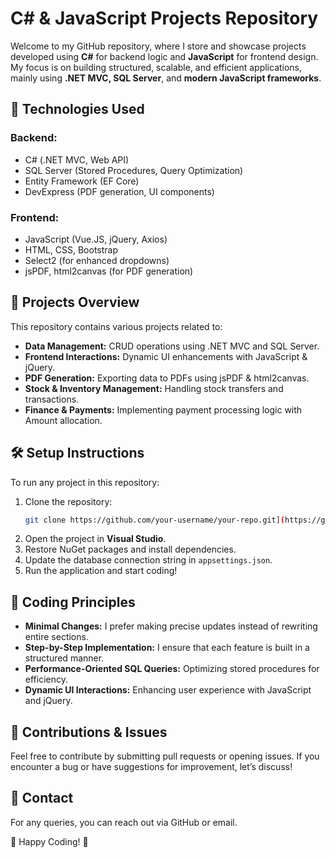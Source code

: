 # C# & JavaScript Projects Repository

Welcome to my GitHub repository, where I store and showcase projects developed using **C#** for backend logic and **JavaScript** for frontend design. My focus is on building structured, scalable, and efficient applications, mainly using **.NET MVC, SQL Server**, and **modern JavaScript frameworks**.

## 📌 Technologies Used

### Backend:
- C# (.NET MVC, Web API)
- SQL Server (Stored Procedures, Query Optimization)
- Entity Framework (EF Core)
- DevExpress (PDF generation, UI components)

### Frontend:
- JavaScript (Vue.JS, jQuery, Axios)
- HTML, CSS, Bootstrap
- Select2 (for enhanced dropdowns)
- jsPDF, html2canvas (for PDF generation)

## 🚀 Projects Overview
This repository contains various projects related to:
- **Data Management:** CRUD operations using .NET MVC and SQL Server.
- **Frontend Interactions:** Dynamic UI enhancements with JavaScript & jQuery.
- **PDF Generation:** Exporting data to PDFs using jsPDF & html2canvas.
- **Stock & Inventory Management:** Handling stock transfers and transactions.
- **Finance & Payments:** Implementing payment processing logic with Amount allocation.

## 🛠️ Setup Instructions
To run any project in this repository:
1. Clone the repository:
   ```sh
   git clone https://github.com/your-username/your-repo.git](https://github.com/MortsKahira/MVC-Projects.git
   ```
2. Open the project in **Visual Studio**.
3. Restore NuGet packages and install dependencies.
4. Update the database connection string in `appsettings.json`.
5. Run the application and start coding!

## 📜 Coding Principles
- **Minimal Changes:** I prefer making precise updates instead of rewriting entire sections.
- **Step-by-Step Implementation:** I ensure that each feature is built in a structured manner.
- **Performance-Oriented SQL Queries:** Optimizing stored procedures for efficiency.
- **Dynamic UI Interactions:** Enhancing user experience with JavaScript and jQuery.

## 🤝 Contributions & Issues
Feel free to contribute by submitting pull requests or opening issues. If you encounter a bug or have suggestions for improvement, let’s discuss!

## 📧 Contact
For any queries, you can reach out via GitHub or email.

🔹 Happy Coding! 🔹


